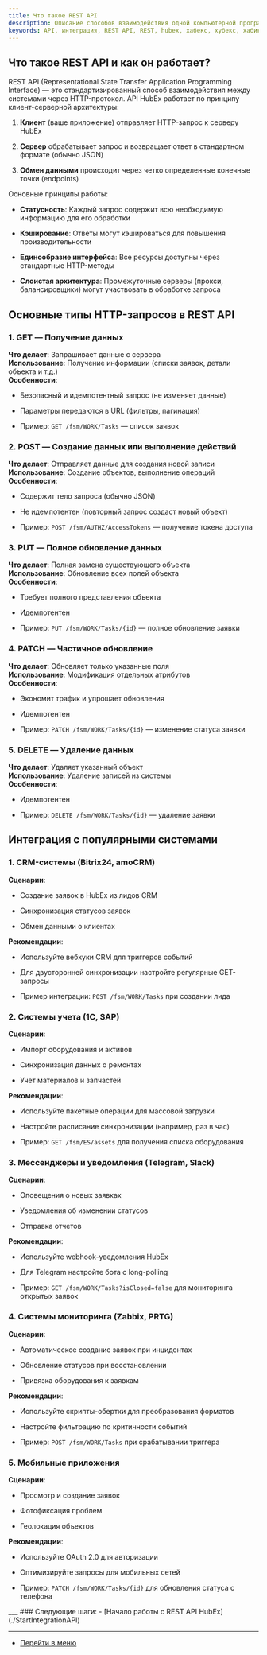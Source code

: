```yaml
---
title: Что такое REST API
description: Описание способов взаимодействия одной компьютерной программы с другими через REST API.
keywords: API, интеграция, REST API, REST, hubex, хабекс, хубекс, хабикс
---
```


<html lang="ru">
<meta charset="utf-8">
<body>
<h2>Что такое REST API и как он работает?</h2>
<p class="ds-markdown-paragraph">REST API (Representational State Transfer Application Programming Interface) &mdash; это стандартизированный способ взаимодействия между системами через HTTP-протокол. API HubEx работает по принципу клиент-серверной архитектуры:</p>
<ol start="1">
<li>
<p class="ds-markdown-paragraph"><strong>Клиент</strong>&nbsp;(ваше приложение) отправляет HTTP-запрос к серверу HubEx</p>
</li>
<li>
<p class="ds-markdown-paragraph"><strong>Сервер</strong>&nbsp;обрабатывает запрос и возвращает ответ в стандартном формате (обычно JSON)</p>
</li>
<li>
<p class="ds-markdown-paragraph"><strong>Обмен данными</strong>&nbsp;происходит через четко определенные конечные точки (endpoints)</p>
</li>
</ol>
<p class="ds-markdown-paragraph">Основные принципы работы:</p>
<ul>
<li>
<p class="ds-markdown-paragraph"><strong>Статусность</strong>: Каждый запрос содержит всю необходимую информацию для его обработки</p>
</li>
<li>
<p class="ds-markdown-paragraph"><strong>Кэширование</strong>: Ответы могут кэшироваться для повышения производительности</p>
</li>
<li>
<p class="ds-markdown-paragraph"><strong>Единообразие интерфейса</strong>: Все ресурсы доступны через стандартные HTTP-методы</p>
</li>
<li>
<p class="ds-markdown-paragraph"><strong>Слоистая архитектура</strong>: Промежуточные серверы (прокси, балансировщики) могут участвовать в обработке запроса</p>
</li>
</ul>
<h2>Основные типы HTTP-запросов в REST API</h2>
<h3>1. GET &mdash; Получение данных</h3>
<p class="ds-markdown-paragraph"><strong>Что делает</strong>: Запрашивает данные с сервера<br /><strong>Использование</strong>: Получение информации (списки заявок, детали объекта и т.д.)<br /><strong>Особенности</strong>:</p>
<ul>
<li>
<p class="ds-markdown-paragraph">Безопасный и идемпотентный запрос (не изменяет данные)</p>
</li>
<li>
<p class="ds-markdown-paragraph">Параметры передаются в URL (фильтры, пагинация)</p>
</li>
<li>
<p class="ds-markdown-paragraph">Пример:&nbsp;<code>GET /fsm/WORK/Tasks</code>&nbsp;&mdash; список заявок</p>
</li>
</ul>
<h3>2. POST &mdash; Создание данных или выполнение действий</h3>
<p class="ds-markdown-paragraph"><strong>Что делает</strong>: Отправляет данные для создания новой записи<br /><strong>Использование</strong>: Создание объектов, выполнение операций<br /><strong>Особенности</strong>:</p>
<ul>
<li>
<p class="ds-markdown-paragraph">Содержит тело запроса (обычно JSON)</p>
</li>
<li>
<p class="ds-markdown-paragraph">Не идемпотентен (повторный запрос создаст новый объект)</p>
</li>
<li>
<p class="ds-markdown-paragraph">Пример:&nbsp;<code>POST /fsm/AUTHZ/AccessTokens</code>&nbsp;&mdash; получение токена доступа</p>
</li>
</ul>
<h3>3. PUT &mdash; Полное обновление данных</h3>
<p class="ds-markdown-paragraph"><strong>Что делает</strong>: Полная замена существующего объекта<br /><strong>Использование</strong>: Обновление всех полей объекта<br /><strong>Особенности</strong>:</p>
<ul>
<li>
<p class="ds-markdown-paragraph">Требует полного представления объекта</p>
</li>
<li>
<p class="ds-markdown-paragraph">Идемпотентен</p>
</li>
<li>
<p class="ds-markdown-paragraph">Пример:&nbsp;<code>PUT /fsm/WORK/Tasks/{id}</code>&nbsp;&mdash; полное обновление заявки</p>
</li>
</ul>
<h3>4. PATCH &mdash; Частичное обновление</h3>
<p class="ds-markdown-paragraph"><strong>Что делает</strong>: Обновляет только указанные поля<br /><strong>Использование</strong>: Модификация отдельных атрибутов<br /><strong>Особенности</strong>:</p>
<ul>
<li>
<p class="ds-markdown-paragraph">Экономит трафик и упрощает обновления</p>
</li>
<li>
<p class="ds-markdown-paragraph">Идемпотентен</p>
</li>
<li>
<p class="ds-markdown-paragraph">Пример:&nbsp;<code>PATCH /fsm/WORK/Tasks/{id}</code>&nbsp;&mdash; изменение статуса заявки</p>
</li>
</ul>
<h3>5. DELETE &mdash; Удаление данных</h3>
<p class="ds-markdown-paragraph"><strong>Что делает</strong>: Удаляет указанный объект<br /><strong>Использование</strong>: Удаление записей из системы<br /><strong>Особенности</strong>:</p>
<ul>
<li>
<p class="ds-markdown-paragraph">Идемпотентен</p>
</li>
<li>
<p class="ds-markdown-paragraph">Пример:&nbsp;<code>DELETE /fsm/WORK/Tasks/{id}</code>&nbsp;&mdash; удаление заявки</p>
</li>
</ul>
<h2>Интеграция с популярными системами</h2>
<h3>1. CRM-системы (Bitrix24, amoCRM)</h3>
<p class="ds-markdown-paragraph"><strong>Сценарии</strong>:</p>
<ul>
<li>
<p class="ds-markdown-paragraph">Создание заявок в HubEx из лидов CRM</p>
</li>
<li>
<p class="ds-markdown-paragraph">Синхронизация статусов заявок</p>
</li>
<li>
<p class="ds-markdown-paragraph">Обмен данными о клиентах</p>
</li>
</ul>
<p class="ds-markdown-paragraph"><strong>Рекомендации</strong>:</p>
<ul>
<li>
<p class="ds-markdown-paragraph">Используйте вебхуки CRM для триггеров событий</p>
</li>
<li>
<p class="ds-markdown-paragraph">Для двусторонней синхронизации настройте регулярные GET-запросы</p>
</li>
<li>
<p class="ds-markdown-paragraph">Пример интеграции:&nbsp;<code>POST /fsm/WORK/Tasks</code>&nbsp;при создании лида</p>
</li>
</ul>
<h3>2. Системы учета (1С, SAP)</h3>
<p class="ds-markdown-paragraph"><strong>Сценарии</strong>:</p>
<ul>
<li>
<p class="ds-markdown-paragraph">Импорт оборудования и активов</p>
</li>
<li>
<p class="ds-markdown-paragraph">Синхронизация данных о ремонтах</p>
</li>
<li>
<p class="ds-markdown-paragraph">Учет материалов и запчастей</p>
</li>
</ul>
<p class="ds-markdown-paragraph"><strong>Рекомендации</strong>:</p>
<ul>
<li>
<p class="ds-markdown-paragraph">Используйте пакетные операции для массовой загрузки</p>
</li>
<li>
<p class="ds-markdown-paragraph">Настройте расписание синхронизации (например, раз в час)</p>
</li>
<li>
<p class="ds-markdown-paragraph">Пример:&nbsp;<code>GET /fsm/ES/assets</code>&nbsp;для получения списка оборудования</p>
</li>
</ul>
<h3>3. Мессенджеры и уведомления (Telegram, Slack)</h3>
<p class="ds-markdown-paragraph"><strong>Сценарии</strong>:</p>
<ul>
<li>
<p class="ds-markdown-paragraph">Оповещения о новых заявках</p>
</li>
<li>
<p class="ds-markdown-paragraph">Уведомления об изменении статусов</p>
</li>
<li>
<p class="ds-markdown-paragraph">Отправка отчетов</p>
</li>
</ul>
<p class="ds-markdown-paragraph"><strong>Рекомендации</strong>:</p>
<ul>
<li>
<p class="ds-markdown-paragraph">Используйте webhook-уведомления HubEx</p>
</li>
<li>
<p class="ds-markdown-paragraph">Для Telegram настройте бота с long-polling</p>
</li>
<li>
<p class="ds-markdown-paragraph">Пример:&nbsp;<code>GET /fsm/WORK/Tasks?isClosed=false</code>&nbsp;для мониторинга открытых заявок</p>
</li>
</ul>
<h3>4. Системы мониторинга (Zabbix, PRTG)</h3>
<p class="ds-markdown-paragraph"><strong>Сценарии</strong>:</p>
<ul>
<li>
<p class="ds-markdown-paragraph">Автоматическое создание заявок при инцидентах</p>
</li>
<li>
<p class="ds-markdown-paragraph">Обновление статусов при восстановлении</p>
</li>
<li>
<p class="ds-markdown-paragraph">Привязка оборудования к заявкам</p>
</li>
</ul>
<p class="ds-markdown-paragraph"><strong>Рекомендации</strong>:</p>
<ul>
<li>
<p class="ds-markdown-paragraph">Используйте скрипты-обертки для преобразования форматов</p>
</li>
<li>
<p class="ds-markdown-paragraph">Настройте фильтрацию по критичности событий</p>
</li>
<li>
<p class="ds-markdown-paragraph">Пример:&nbsp;<code>POST /fsm/WORK/Tasks</code>&nbsp;при срабатывании триггера</p>
</li>
</ul>
<h3>5. Мобильные приложения</h3>
<p class="ds-markdown-paragraph"><strong>Сценарии</strong>:</p>
<ul>
<li>
<p class="ds-markdown-paragraph">Просмотр и создание заявок</p>
</li>
<li>
<p class="ds-markdown-paragraph">Фотофиксация проблем</p>
</li>
<li>
<p class="ds-markdown-paragraph">Геолокация объектов</p>
</li>
</ul>
<p class="ds-markdown-paragraph"><strong>Рекомендации</strong>:</p>
<ul>
<li>
<p class="ds-markdown-paragraph">Используйте OAuth 2.0 для авторизации</p>
</li>
<li>
<p class="ds-markdown-paragraph">Оптимизируйте запросы для мобильных сетей</p>
</li>
<li>
<p class="ds-markdown-paragraph">Пример:&nbsp;<code>PATCH /fsm/WORK/Tasks/{id}</code>&nbsp;для обновления статуса с телефона</p>
</li>
</ul>
</body>
</html>
___
### Следующие шаги:
- [Начало работы с REST API HubEx](./StartIntegrationAPI)

____
- [Перейти в меню](http://wiki.hubex.ru)
